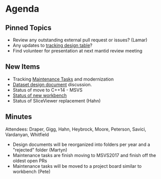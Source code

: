 Agenda
======

Pinned Topics
-------------
* Review any outstanding external pull request or issues? (Lamar)
* Any updates to [tracking design table](https://github.com/mantidproject/documents/blob/master/Project-Management/TechnicalSteeringCommittee/reports/TSC-TrackingDesignProposals.md)?
* Find volunteer for presentation at next mantid review meeting

New Items
---------
* Tracking [Maintenance Tasks](https://github.com/mantidproject/documents/blob/master/Project-Management/TechnicalSteeringCommittee/reports/MaintenanceTasks.md) and modernization
* [Dataset design document](https://github.com/mantidproject/dataset/pull/2) discussion.
* Status of move to C++14 - MSVS
* [Status of new workbench](https://github.com/mantidproject/mantid/projects/9)
* Status of SliceViewer replacement (Hahn)

Minutes
-------
Attendees: Draper, Gigg, Hahn, Heybrock, Moore, Peterson, Savici, Vardanyan, Whitfield

* Design documents will be reorganized into folders per year and a "rejected" folder (Martyn)
* Maintenance tasks are finish moving to MSVS2017 and finish off the oldest open PRs
* Maintenance tasks will be moved to a project board similar to workbench (Pete)
